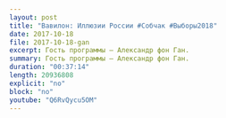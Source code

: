 ```yaml
---
layout: post
title: "Вавилон: Иллюзии России #Собчак #Выборы2018"
date: 2017-10-18
file: 2017-10-18-gan
excerpt: Гость программы — Александр фон Ган.
summary: Гость программы — Александр фон Ган.
duration: "00:37:14"
length: 20936808
explicit: "no"
block: "no"
youtube: "Q6RvQycu5OM"
---
```

